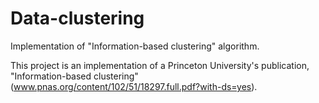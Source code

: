 # Data-clustering
Implementation of "Information-based clustering" algorithm.

This project is an implementation of a Princeton University's publication, "Information-based clustering" (www.pnas.org/content/102/51/18297.full.pdf?with-ds=yes).


